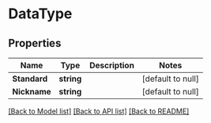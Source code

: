 # DataType

## Properties
Name | Type | Description | Notes
------------ | ------------- | ------------- | -------------
**Standard** | **string** |  | [default to null]
**Nickname** | **string** |  | [default to null]

[[Back to Model list]](../README.md#documentation-for-models) [[Back to API list]](../README.md#documentation-for-api-endpoints) [[Back to README]](../README.md)


